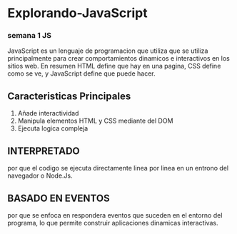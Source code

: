# Explorando-JavaScript
### semana 1 JS

JavaScript
es un lenguaje de programacion que utiliza que se utiliza principalmente para crear comportamientos dinamicos e interactivos en los sitios web.
En resumen HTML define que hay en una pagina, CSS define como se ve, y JavaScript define que puede hacer.

## Caracteristicas Principales
1. Añade interactividad
2. Manipula elementos HTML y CSS mediante del DOM
3. Ejecuta logica compleja

## INTERPRETADO
por que el codigo se ejecuta directamente linea por linea  en un entrono del navegador o Node.Js.
## BASADO EN EVENTOS
por que se enfoca en respondera eventos que suceden en el entorno del programa, lo que permite construir aplicaciones dinamicas interactivas.
